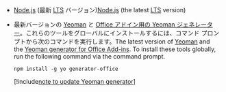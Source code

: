 - <span data-ttu-id="63adb-101">[Node.js](https://nodejs.org) (最新 [LTS](https://nodejs.org/about/releases) バージョン)</span><span class="sxs-lookup"><span data-stu-id="63adb-101">[Node.js](https://nodejs.org) (the latest [LTS](https://nodejs.org/about/releases) version)</span></span>

- <span data-ttu-id="63adb-102">最新バージョンの [Yeoman](https://github.com/yeoman/yo) と [Office アドイン用の Yeoman ジェネレーター](https://github.com/OfficeDev/generator-office)。これらのツールをグローバルにインストールするには、コマンド プロンプトから次のコマンドを実行します。</span><span class="sxs-lookup"><span data-stu-id="63adb-102">The latest version of [Yeoman](https://github.com/yeoman/yo) and the [Yeoman generator for Office Add-ins](https://github.com/OfficeDev/generator-office). To install these tools globally, run the following command via the command prompt.</span></span>

    ```command&nbsp;line
    npm install -g yo generator-office
    ```

    [!include[note to update Yeoman generator](../includes/note-yeoman-generator-update.md)]
